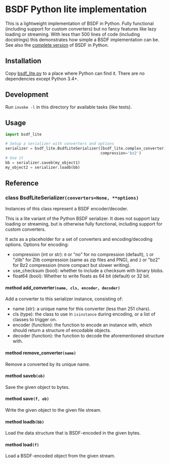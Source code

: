 # BSDF Python lite implementation

This is a lightweight implementation of BSDF in Python. Fully functional
(including support for custom converters) but no fancy features like lazy
loading or streaming. With less than 500 lines of code (including docstrings)
this demonstrates how simple a BSDF implementation can be.
See also the [complete version](python) of BSDF in Python.

## Installation

Copy [bsdf_lite.py](bsdf_lite.py) to a place where Python can find it.
There are no dependencies except Python 3.4+.


## Development

Run `invoke -l` in this directory for available tasks (like tests).


## Usage

```python
import bsdf_lite

# Setup a serializer with converters and options
serializer = bsdf_lite.BsdfLiteSerializer([bsdf_lite.complex_converter],
                                          compression='bz2')
# Use it
bb = serializer.saveb(my_object1)
my_object2 = serializer.loadb(bb)
```


## Reference

### class BsdfLiteSerializer`(converters=None, **options)`

Instances of this class represent a BSDF encoder/decoder.

This is a lite variant of the Python BSDF serializer. It does not support
lazy loading or streaming, but is otherwise fully functional, including
support for custom converters.

It acts as a placeholder for a set of converters and encoding/decoding
options. Options for encoding:

* compression (int or str): ``0`` or "no" for no compression (default),
  ``1`` or "zlib" for Zlib compression (same as zip files and PNG), and
  ``2`` or "bz2" for Bz2 compression (more compact but slower writing).
* use_checksum (bool): whether to include a checksum with binary blobs.
* float64 (bool): Whether to write floats as 64 bit (default) or 32 bit.


#### method add_converter`(name, cls, encoder, decoder)`

Add a converter to this serializer instance, consisting of:

* name (str): a unique name for this converter (less than 251 chars).
* cls (type): the class to use in ``isinstance`` during encoding, or
  a list of classes to trigger on.
* encoder (function): the function to encode an instance with,
  which should return a structure of encodable objects.
* decoder (function): the function to decode the aforementioned
  structure with.


#### method remove_converter`(name)`

Remove a converted by its unique name.


#### method saveb`(ob)`

Save the given object to bytes.


#### method save`(f, ob)`

Write the given object to the given file stream.


#### method loadb`(bb)`

Load the data structure that is BSDF-encoded in the given bytes.


#### method load`(f)`

Load a BSDF-encoded object from the given stream.


##

